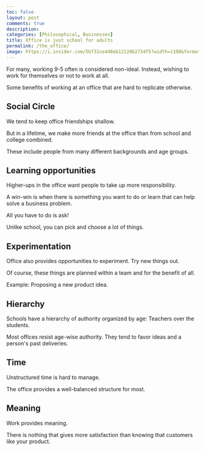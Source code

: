 ```yaml
---
toc: false
layout: post
comments: true
description: 
categories: [Philosophical, Businesses]
title: Office is just school for adults
permalink: /the_office/
image: https://i.insider.com/5bf31ce448eb12128b2734f5?width=1100&format=jpeg&auto=webp
---
```


For many, working 9-5 often is considered non-ideal. Instead, wishing to work for themselves or not to work at all.

Some benefits of working at an office that are hard to replicate otherwise.

## Social Circle
We tend to keep office friendships shallow.

But in a lifetime, we make more friends at the office than from school and college combined.

These include people from many different backgrounds and age groups.

## Learning opportunities
Higher-ups in the office want people to take up more responsibility.

A win-win is when there is something you want to do or learn that can help solve a business problem.

All you have to do is ask!

Unlike school, you can pick and choose a lot of things.
## Experimentation
Office also provides opportunities to experiment. Try new things out.

Of course, these things are planned within a team and for the benefit of all.

Example: Proposing a new product idea.
## Hierarchy
Schools have a hierarchy of authority organized by age: Teachers over the students.

Most offices resist age-wise authority. They tend to favor ideas and a person's past deliveries.

## Time
Unstructured time is hard to manage.

The office provides a well-balanced structure for most.

## Meaning
Work provides meaning.

There is nothing that gives more satisfaction than knowing that customers like your product.